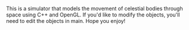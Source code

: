This is a simulator that models the movement of celestial bodies through space using C++ and OpenGL.
If you'd like to modify the objects, you'll need to edit the objects in main. Hope you enjoy!

